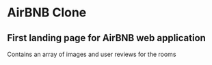 # AirBNB Clone
## First landing page for AirBNB web application
Contains an array of images and user reviews for the rooms
